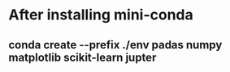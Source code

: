 # After installing mini-conda

## conda create --prefix ./env padas numpy matplotlib scikit-learn jupter

